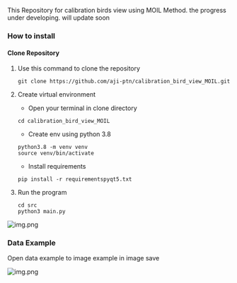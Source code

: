 This Repository for calibration birds view using MOIL Method. the progress under developing. will update soon

### How to install
#### Clone Repository
1. Use this command to clone the repository
    ```
    git clone https://github.com/aji-ptn/calibration_bird_view_MOIL.git
    ```

2. Create virtual environment
   - Open your terminal in clone directory
   ```
   cd calibration_bird_view_MOIL
   ```
   - Create env using python 3.8
   ```
   python3.8 -m venv venv
   source venv/bin/activate
   ```
   - Install requirements
   ```
   pip install -r requirementspyqt5.txt 
   ```
   
3. Run the program
   ```
   cd src
   python3 main.py
   ```

![img.png](_images/home.png)

### Data Example
Open data example to image example in image save

![img.png](_images/data_example.png)

